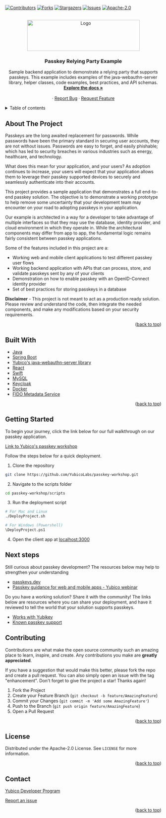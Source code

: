 <div id="top"></div>
<!--
*** Thanks for checking out the Best-README-Template. If you have a suggestion
*** that would make this better, please fork the repo and create a pull request
*** or simply open an issue with the tag "enhancement".
*** Don't forget to give the project a star!
*** Thanks again! Now go create something AMAZING! :D
-->

<!-- PROJECT SHIELDS -->
<!--
*** I'm using markdown "reference style" links for readability.
*** Reference links are enclosed in brackets [ ] instead of parentheses ( ).
*** See the bottom of this document for the declaration of the reference variables
*** for contributors-url, forks-url, etc. This is an optional, concise syntax you may use.
*** https://www.markdownguide.org/basic-syntax/#reference-style-links
-->

[![Contributors][contributors-shield]][contributors-url]
[![Forks][forks-shield]][forks-url]
[![Stargazers][stars-shield]][stars-url]
[![Issues][issues-shield]][issues-url]
[![Apache-2.0][license-shield]][license-url]

<!-- PROJECT LOGO -->
<br />
<div align="center">
  <a href="https://github.com/github_username/repo_name">
    <img src="https://assets.brandfolder.com/q2tsde-8kenzk-4cg1pz/v/8222261/original/Yubico%20Logo%20Big%20(PNG).png" alt="Logo" width="363" height="100">
  </a>

<h3 align="center">Passkey Relying Party Example</h3>

  <p align="center">
    Sample backend application to demonstrate a relying party that supports passkeys. This example includes examples of the java-webauthn-server library, helper classes, code examples, best practices, and API schemas.
    <br />
    <a href="https://github.com/YubicoLabs/passkey-relying-party-example/tree/master#about-the-project"><strong>Explore the docs »</strong></a>
    <br />
    <br />
    ·
    <a href="https://github.com/YubicoLabs/passkey-relying-party-example">Report Bug</a>
    ·
    <a href="https://github.com/YubicoLabs/passkey-relying-party-example">Request Feature</a>
  </p>
</div>

<!-- TABLE OF CONTENTS -->
<details>
  <summary>Table of contents</summary>
  <ol>
    <li>
      <a href="#about-the-project">About The project</a>
    </li>
    <li>
      <a href="#built-with">Built with</a>
    </li>
    <li>
      <a href="#getting-started">Getting started</a>
    </li>
    <li><a href="#next-steps">Next steps</a></li>
    <li><a href="#contributing">Contributing</a></li>
    <li><a href="#license">License</a></li>
    <li><a href="#contact">Contact</a></li>
  </ol>
</details>

<!-- ABOUT THE PROJECT -->

## About The Project

Passkeys are the long awaited replacement for passwords. While passwords have been the primary standard in securing user accounts, they are not without issues. Passwords are easy to forget, and easily phishable; which has led to security breaches in various industries such as energy, healthcare, and technology.

What does this mean for your application, and your users? As adoption continues to increase, your users will expect that your application allows them to leverage their passkey supported devices to securely and seamlessly authenticate into their accounts.

This project provides a sample application that demonstrates a full end-to-end passkey solution. The objective is to demonstrate a working prototype to help remove some uncertainty that your development team may encounter on your road to adopting passkeys in your application.

Our example is architected in a way for a developer to take advantage of multiple interfaces so that they may use the database, identity provider, and cloud environment in which they operate in. While the architectural components may differ from app to app, the fundamental logic remains fairly consistent between passkey applications.

Some of the features included in this project are a:

- Working web and mobile client applications to test different passkey user flows
- Working backend application with APIs that can process, store, and validate passkeys sent by any of your clients
- Demonstration on how to enable passkey with an OpenID-Connect identity provider
- Set of best practices for storing passkeys in a database

**Disclaimer** - This project is not meant to act as a production ready solution. Please review and understand the code, then integrate the needed components, and make any modifications based on your security requirements.

<p align="right">(<a href="#top">back to top</a>)</p>

## Built With

- [Java](<https://en.wikipedia.org/wiki/Java_(programming_language)>)
- [Spring Boot](https://spring.io/projects/spring-boot)
- [Yubico's java-webauthn-server library](https://github.com/Yubico/java-webauthn-server)
- [React](https://react.dev/)
- [Swift](https://developer.apple.com/swift/)
- [MySQL](https://www.mysql.com/)
- [Keycloak](https://www.keycloak.org/)
- [Docker](https://www.docker.com/)
- [FIDO Metadata Service](https://fidoalliance.org/metadata/)

<p align="right">(<a href="#top">back to top</a>)</p>

## Getting Started

To begin your journey, click the link below for our full walkthrough on our passkey application.

[Link to Yubico's passkey workshop](https://yubicolabs.github.io/passkey-workshop/)

Follow the steps below for a quick deployment.

1. Clone the repository

```bash
git clone https://github.com/YubicoLabs/passkey-workshop.git
```

2. Navigate to the scripts folder

```bash
cd passkey-workshop/scripts
```

3. Run the deployment script

```bash
# For Mac and Linux
./DeployProject.sh

# For Windows (Powershell)
\DeployProject.ps1
```

4. Open the client app at [localhost:3000](http://localhost:3000)

## Next steps

Still curious about passkey development? The resources below may help to strengthen your understanding

- [passkeys.dev](https://passkeys.dev)
- [Passkey guidance for web and mobile apps - Yubico webinar](https://www.brighttalk.com/webcast/15793/553636)

Do you have a working solution? Share it with the community! The links below are resources where you can share your deployment, and have it reviewed to tell the world that your solution supports passkeys.

- [Works with Yubikey](https://www.yubico.com/works-with-yubikey/)
- [Known passkey support](https://github.com/passkeydeveloper/discussions/wiki/Known-Passkey-Support)

## Contributing

Contributions are what make the open source community such an amazing place to learn, inspire, and create. Any contributions you make are **greatly appreciated**.

If you have a suggestion that would make this better, please fork the repo and create a pull request. You can also simply open an issue with the tag "enhancement".
Don't forget to give the project a star! Thanks again!

1. Fork the Project
2. Create your Feature Branch (`git checkout -b feature/AmazingFeature`)
3. Commit your Changes (`git commit -m 'Add some AmazingFeature'`)
4. Push to the Branch (`git push origin feature/AmazingFeature`)
5. Open a Pull Request

<p align="right">(<a href="#top">back to top</a>)</p>

<!-- LICENSE -->

## License

Distributed under the Apache-2.0 License. See `LICENSE` for more information.

<p align="right">(<a href="#top">back to top</a>)</p>

<!-- CONTACT -->

## Contact

[Yubico Developer Program](https://developers.yubico.com/)

[Report an issue](https://github.com/YubicoLabs/passkey-workshop/issues)

<p align="right">(<a href="#top">back to top</a>)</p>

<!-- MARKDOWN LINKS & IMAGES -->
<!-- https://www.markdownguide.org/basic-syntax/#reference-style-links -->

[contributors-shield]: https://img.shields.io/github/contributors/YubicoLabs/passkey-relying-party-example.svg?style=for-the-badge
[contributors-url]: https://github.com/YubicoLabs/passkey-relying-party-example/graphs/contributors
[forks-shield]: https://img.shields.io/github/forks/YubicoLabs/passkey-relying-party-example.svg?style=for-the-badge
[forks-url]: https://github.com/YubicoLabs/passkey-relying-party-example/network/members
[stars-shield]: https://img.shields.io/github/stars/YubicoLabs/passkey-relying-party-example.svg?style=for-the-badge
[stars-url]: https://github.com/YubicoLabs/passkey-relying-party-example/stargazers
[issues-shield]: https://img.shields.io/github/issues/YubicoLabs/passkey-relying-party-example.svg?style=for-the-badge
[issues-url]: https://github.com/YubicoLabs/passkey-relying-party-example/issues
[license-shield]: https://img.shields.io/github/license/YubicoLabs/passkey-relying-party-example.svg?style=for-the-badge
[license-url]: https://github.com/YubicoLabs/passkey-relying-party-example/blob/master/LICENSE
